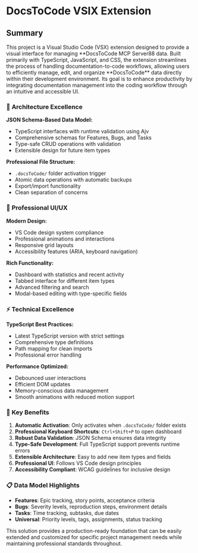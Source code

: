 # DocsToCode VSIX Extension

## Summary

This project is a Visual Studio Code (VSX) extension designed to provide a visual interface for managing **DocsToCode MCP Server88 data. Built primarily with TypeScript, JavaScript, and CSS, the extension streamlines the process of handling documentation-to-code workflows, allowing users to efficiently manage, edit, and organize **DocsToCode\*\* data directly within their development environment. Its goal is to enhance productivity by integrating documentation management into the coding workflow through an intuitive and accessible UI.

### 🎯 **Architecture Excellence**

**JSON Schema-Based Data Model:**

- TypeScript interfaces with runtime validation using Ajv
- Comprehensive schemas for Features, Bugs, and Tasks
- Type-safe CRUD operations with validation
- Extensible design for future item types

**Professional File Structure:**

- `.docsToCode/` folder activation trigger
- Atomic data operations with automatic backups
- Export/import functionality
- Clean separation of concerns

### 🎨 **Professional UI/UX**

**Modern Design:**

- VS Code design system compliance
- Professional animations and interactions
- Responsive grid layouts
- Accessibility features (ARIA, keyboard navigation)

**Rich Functionality:**

- Dashboard with statistics and recent activity
- Tabbed interface for different item types
- Advanced filtering and search
- Modal-based editing with type-specific fields

### ⚡ **Technical Excellence**

**TypeScript Best Practices:**

- Latest TypeScript version with strict settings
- Comprehensive type definitions
- Path mapping for clean imports
- Professional error handling

**Performance Optimized:**

- Debounced user interactions
- Efficient DOM updates
- Memory-conscious data management
- Smooth animations with reduced motion support

### 🚀 **Key Benefits**

1. **Automatic Activation**: Only activates when `.docsToCode/` folder exists
2. **Professional Keyboard Shortcuts**: `Ctrl+Shift+P` to open dashboard
3. **Robust Data Validation**: JSON Schema ensures data integrity
4. **Type-Safe Development**: Full TypeScript support prevents runtime errors
5. **Extensible Architecture**: Easy to add new item types and fields
6. **Professional UI**: Follows VS Code design principles
7. **Accessibility Compliant**: WCAG guidelines for inclusive design

### 📋 **Data Model Highlights**

- **Features**: Epic tracking, story points, acceptance criteria
- **Bugs**: Severity levels, reproduction steps, environment details
- **Tasks**: Time tracking, subtasks, due dates
- **Universal**: Priority levels, tags, assignments, status tracking

This solution provides a production-ready foundation that can be easily extended and customized for specific project management needs while maintaining professional standards throughout.
